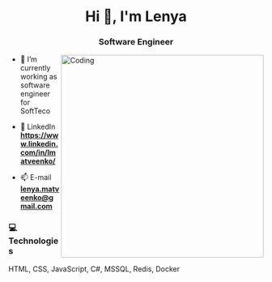 <h1 align="center">Hi 👋, I'm Lenya</h1>
<h3 align="center">Software Engineer</h3>
<img align="right" alt="Coding" width="400" src="https://camo.githubusercontent.com/5ddf73ad3a205111cf8c686f687fc216c2946a75005718c8da5b837ad9de78c9/68747470733a2f2f7468756d62732e6766796361742e636f6d2f4576696c4e657874446576696c666973682d736d616c6c2e676966">


- 💼 I’m currently working as software engineer for SoftTeco

- 💬 LinkedIn **https://www.linkedin.com/in/lmatveenko/**

- 📫 E-mail **lenya.matveenko@gmail.com**

<h3 align="left">💻 Technologies</h3>
<p align="left">
  HTML, CSS, JavaScript, C#, MSSQL, Redis, Docker
</p>
